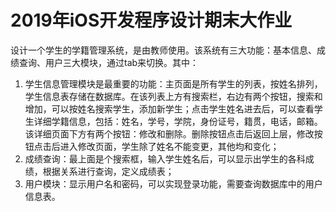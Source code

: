 # 2019年iOS开发程序设计期末大作业

设计一个学生的学籍管理系统，是由教师使用。该系统有三大功能：基本信息、成绩查询、用户三大模块，通过tab来切换。其中：

1. 学生信息管理模块是最重要的功能：主页面是所有学生的列表，按姓名排列，学生信息表存储在数据库。在该列表上方有搜索栏，右边有两个按钮，搜索和增加，可以按姓名搜索学生，添加新学生；点击学生姓名进去后，可以查看学生详细学籍信息，包括：姓名，学号，学院，身份证号，籍贯，电话，邮箱。该详细页面下方有两个按钮：修改和删除。删除按钮点击后返回上层，修改按钮点击后进入修改页面，学生除了姓名不能变更，其他均和变化；
2. 成绩查询：最上面是个搜索框，输入学生姓名后，可以显示出学生的各科成绩，根据关系进行查询，定义成绩表；
3. 用户模块：显示用户名和密码，可以实现登录功能，需要查询数据库中的用户信息表。
